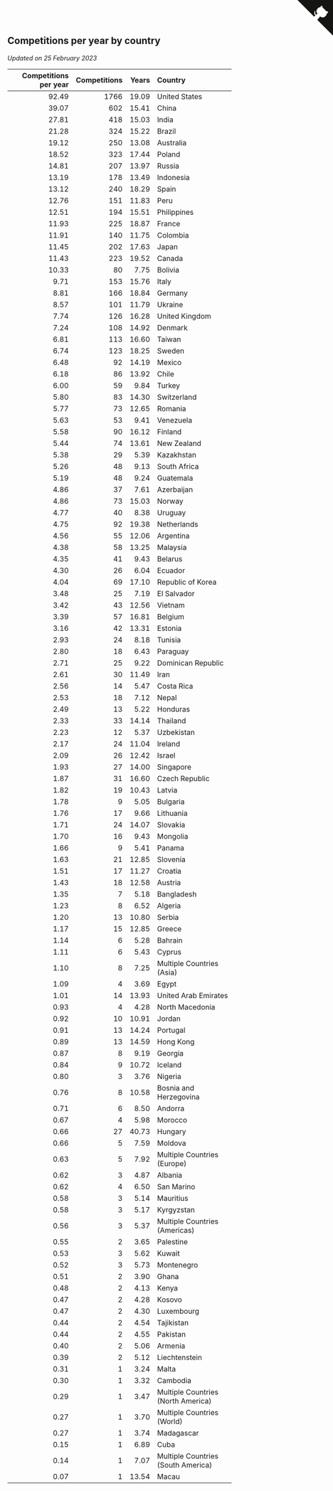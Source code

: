## Competitions per year by country

*Updated on 25 February 2023*

| Competitions per year | Competitions | Years | Country |
| ---: | ---: | ---: | :--- |
| 92.49 | 1766 | 19.09 | United States |
| 39.07 | 602 | 15.41 | China |
| 27.81 | 418 | 15.03 | India |
| 21.28 | 324 | 15.22 | Brazil |
| 19.12 | 250 | 13.08 | Australia |
| 18.52 | 323 | 17.44 | Poland |
| 14.81 | 207 | 13.97 | Russia |
| 13.19 | 178 | 13.49 | Indonesia |
| 13.12 | 240 | 18.29 | Spain |
| 12.76 | 151 | 11.83 | Peru |
| 12.51 | 194 | 15.51 | Philippines |
| 11.93 | 225 | 18.87 | France |
| 11.91 | 140 | 11.75 | Colombia |
| 11.45 | 202 | 17.63 | Japan |
| 11.43 | 223 | 19.52 | Canada |
| 10.33 | 80 | 7.75 | Bolivia |
| 9.71 | 153 | 15.76 | Italy |
| 8.81 | 166 | 18.84 | Germany |
| 8.57 | 101 | 11.79 | Ukraine |
| 7.74 | 126 | 16.28 | United Kingdom |
| 7.24 | 108 | 14.92 | Denmark |
| 6.81 | 113 | 16.60 | Taiwan |
| 6.74 | 123 | 18.25 | Sweden |
| 6.48 | 92 | 14.19 | Mexico |
| 6.18 | 86 | 13.92 | Chile |
| 6.00 | 59 | 9.84 | Turkey |
| 5.80 | 83 | 14.30 | Switzerland |
| 5.77 | 73 | 12.65 | Romania |
| 5.63 | 53 | 9.41 | Venezuela |
| 5.58 | 90 | 16.12 | Finland |
| 5.44 | 74 | 13.61 | New Zealand |
| 5.38 | 29 | 5.39 | Kazakhstan |
| 5.26 | 48 | 9.13 | South Africa |
| 5.19 | 48 | 9.24 | Guatemala |
| 4.86 | 37 | 7.61 | Azerbaijan |
| 4.86 | 73 | 15.03 | Norway |
| 4.77 | 40 | 8.38 | Uruguay |
| 4.75 | 92 | 19.38 | Netherlands |
| 4.56 | 55 | 12.06 | Argentina |
| 4.38 | 58 | 13.25 | Malaysia |
| 4.35 | 41 | 9.43 | Belarus |
| 4.30 | 26 | 6.04 | Ecuador |
| 4.04 | 69 | 17.10 | Republic of Korea |
| 3.48 | 25 | 7.19 | El Salvador |
| 3.42 | 43 | 12.56 | Vietnam |
| 3.39 | 57 | 16.81 | Belgium |
| 3.16 | 42 | 13.31 | Estonia |
| 2.93 | 24 | 8.18 | Tunisia |
| 2.80 | 18 | 6.43 | Paraguay |
| 2.71 | 25 | 9.22 | Dominican Republic |
| 2.61 | 30 | 11.49 | Iran |
| 2.56 | 14 | 5.47 | Costa Rica |
| 2.53 | 18 | 7.12 | Nepal |
| 2.49 | 13 | 5.22 | Honduras |
| 2.33 | 33 | 14.14 | Thailand |
| 2.23 | 12 | 5.37 | Uzbekistan |
| 2.17 | 24 | 11.04 | Ireland |
| 2.09 | 26 | 12.42 | Israel |
| 1.93 | 27 | 14.00 | Singapore |
| 1.87 | 31 | 16.60 | Czech Republic |
| 1.82 | 19 | 10.43 | Latvia |
| 1.78 | 9 | 5.05 | Bulgaria |
| 1.76 | 17 | 9.66 | Lithuania |
| 1.71 | 24 | 14.07 | Slovakia |
| 1.70 | 16 | 9.43 | Mongolia |
| 1.66 | 9 | 5.41 | Panama |
| 1.63 | 21 | 12.85 | Slovenia |
| 1.51 | 17 | 11.27 | Croatia |
| 1.43 | 18 | 12.58 | Austria |
| 1.35 | 7 | 5.18 | Bangladesh |
| 1.23 | 8 | 6.52 | Algeria |
| 1.20 | 13 | 10.80 | Serbia |
| 1.17 | 15 | 12.85 | Greece |
| 1.14 | 6 | 5.28 | Bahrain |
| 1.11 | 6 | 5.43 | Cyprus |
| 1.10 | 8 | 7.25 | Multiple Countries (Asia) |
| 1.09 | 4 | 3.69 | Egypt |
| 1.01 | 14 | 13.93 | United Arab Emirates |
| 0.93 | 4 | 4.28 | North Macedonia |
| 0.92 | 10 | 10.91 | Jordan |
| 0.91 | 13 | 14.24 | Portugal |
| 0.89 | 13 | 14.59 | Hong Kong |
| 0.87 | 8 | 9.19 | Georgia |
| 0.84 | 9 | 10.72 | Iceland |
| 0.80 | 3 | 3.76 | Nigeria |
| 0.76 | 8 | 10.58 | Bosnia and Herzegovina |
| 0.71 | 6 | 8.50 | Andorra |
| 0.67 | 4 | 5.98 | Morocco |
| 0.66 | 27 | 40.73 | Hungary |
| 0.66 | 5 | 7.59 | Moldova |
| 0.63 | 5 | 7.92 | Multiple Countries (Europe) |
| 0.62 | 3 | 4.87 | Albania |
| 0.62 | 4 | 6.50 | San Marino |
| 0.58 | 3 | 5.14 | Mauritius |
| 0.58 | 3 | 5.17 | Kyrgyzstan |
| 0.56 | 3 | 5.37 | Multiple Countries (Americas) |
| 0.55 | 2 | 3.65 | Palestine |
| 0.53 | 3 | 5.62 | Kuwait |
| 0.52 | 3 | 5.73 | Montenegro |
| 0.51 | 2 | 3.90 | Ghana |
| 0.48 | 2 | 4.13 | Kenya |
| 0.47 | 2 | 4.28 | Kosovo |
| 0.47 | 2 | 4.30 | Luxembourg |
| 0.44 | 2 | 4.54 | Tajikistan |
| 0.44 | 2 | 4.55 | Pakistan |
| 0.40 | 2 | 5.06 | Armenia |
| 0.39 | 2 | 5.12 | Liechtenstein |
| 0.31 | 1 | 3.24 | Malta |
| 0.30 | 1 | 3.32 | Cambodia |
| 0.29 | 1 | 3.47 | Multiple Countries (North America) |
| 0.27 | 1 | 3.70 | Multiple Countries (World) |
| 0.27 | 1 | 3.74 | Madagascar |
| 0.15 | 1 | 6.89 | Cuba |
| 0.14 | 1 | 7.07 | Multiple Countries (South America) |
| 0.07 | 1 | 13.54 | Macau |


<a href="https://github.com/jonatanklosko/wca_statistics" class="github-corner" aria-label="View source on Github"><svg width="80" height="80" viewBox="0 0 250 250" style="fill:#151513; color:#fff; position: absolute; top: 0; border: 0; right: 0;" aria-hidden="true"><path d="M0,0 L115,115 L130,115 L142,142 L250,250 L250,0 Z"></path><path d="M128.3,109.0 C113.8,99.7 119.0,89.6 119.0,89.6 C122.0,82.7 120.5,78.6 120.5,78.6 C119.2,72.0 123.4,76.3 123.4,76.3 C127.3,80.9 125.5,87.3 125.5,87.3 C122.9,97.6 130.6,101.9 134.4,103.2" fill="currentColor" style="transform-origin: 130px 106px;" class="octo-arm"></path><path d="M115.0,115.0 C114.9,115.1 118.7,116.5 119.8,115.4 L133.7,101.6 C136.9,99.2 139.9,98.4 142.2,98.6 C133.8,88.0 127.5,74.4 143.8,58.0 C148.5,53.4 154.0,51.2 159.7,51.0 C160.3,49.4 163.2,43.6 171.4,40.1 C171.4,40.1 176.1,42.5 178.8,56.2 C183.1,58.6 187.2,61.8 190.9,65.4 C194.5,69.0 197.7,73.2 200.1,77.6 C213.8,80.2 216.3,84.9 216.3,84.9 C212.7,93.1 206.9,96.0 205.4,96.6 C205.1,102.4 203.0,107.8 198.3,112.5 C181.9,128.9 168.3,122.5 157.7,114.1 C157.9,116.9 156.7,120.9 152.7,124.9 L141.0,136.5 C139.8,137.7 141.6,141.9 141.8,141.8 Z" fill="currentColor" class="octo-body"></path></svg></a><style>.github-corner:hover .octo-arm{animation:octocat-wave 560ms ease-in-out}@keyframes octocat-wave{0%,100%{transform:rotate(0)}20%,60%{transform:rotate(-25deg)}40%,80%{transform:rotate(10deg)}}@media (max-width:500px){.github-corner:hover .octo-arm{animation:none}.github-corner .octo-arm{animation:octocat-wave 560ms ease-in-out}}</style>
